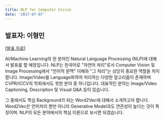 ```yaml
---
title: NLP for Computer Vision
date: '2017-07-07'
---
```


## 발표자: 이형민

[[발표 자료](/seminar/regular/w1_1.pptx)]

AI/Machine Learning의 한 분야인 Natural Language Processing (NLP)에 대해서
발표를 할 예정입니다. NLP는 한국어로 "자연어 처리"로서
Computer Vision 및 Image Processing에서 "언어적 문맥" 이해와 "그 처리"는
상당히 중요한 역할을 차지합니다.
Image/Video를 Language화하여 처리하는 다양한 알고리즘이 존재하며
CVPR/ICCV의 학회에서도 핫한 분야 중 하나입니다.
대표적인 분야는 Image/Video Captioning, Description 및 Visual Q&A 등이 있습니다.

그 중에서도 핵심 Background가 되는 Word2Vec에 대해서 소개하고자 합니다.
Word2Vec은 언어처리 뿐만 아니라 Generative Model과도 연관성이 높다는 것이 특징이며.
NLP의 모든 분야에서의 핵심 이론으로 보시면 되겠습니다.
